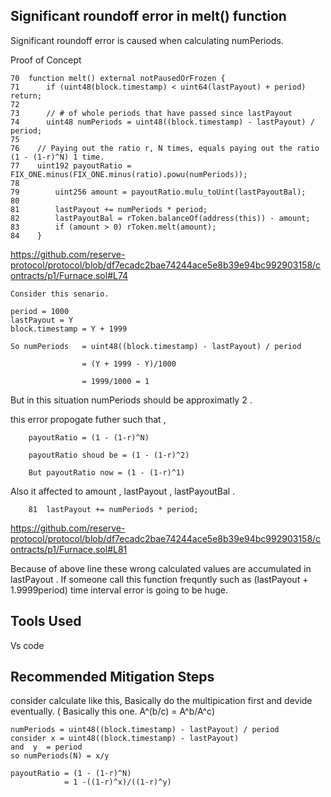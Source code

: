 ## Significant roundoff error in melt() function

Significant roundoff error is caused when calculating numPeriods.

Proof of Concept

    70  function melt() external notPausedOrFrozen {
    71      if (uint48(block.timestamp) < uint64(lastPayout) + period) return;
    72
    73      // # of whole periods that have passed since lastPayout
    74      uint48 numPeriods = uint48((block.timestamp) - lastPayout) / period;
    75
    76    // Paying out the ratio r, N times, equals paying out the ratio (1 - (1-r)^N) 1 time.
    77    uint192 payoutRatio = FIX_ONE.minus(FIX_ONE.minus(ratio).powu(numPeriods));
    78
    79        uint256 amount = payoutRatio.mulu_toUint(lastPayoutBal);
    80
    81        lastPayout += numPeriods * period;
    82        lastPayoutBal = rToken.balanceOf(address(this)) - amount;
    83        if (amount > 0) rToken.melt(amount);
    84    }
    
https://github.com/reserve-protocol/protocol/blob/df7ecadc2bae74244ace5e8b39e94bc992903158/contracts/p1/Furnace.sol#L74
    
    Consider this senario.
    
    period = 1000
    lastPayout = Y 
    block.timestamp = Y + 1999 

    So numPeriods   = uint48((block.timestamp) - lastPayout) / period

                    = (Y + 1999 - Y)/1000
              
                    = 1999/1000 = 1
              
 But in this situation numPeriods should be approximatly 2 .
 
 this error propogate futher such that , 
 
        payoutRatio = (1 - (1-r)^N) 
 
        payoutRatio shoud be = (1 - (1-r)^2)
 
        But payoutRatio now = (1 - (1-r)^1)
 
 Also it affected to amount , lastPayout , lastPayoutBal . 
 
        81  lastPayout += numPeriods * period;
        
https://github.com/reserve-protocol/protocol/blob/df7ecadc2bae74244ace5e8b39e94bc992903158/contracts/p1/Furnace.sol#L81
        
Because of above line these wrong calculated values are accumulated in lastPayout . If someone call this function frequntly such as (lastPayout + 1.9999period) time
interval  error is going to be huge. 

## Tools Used

Vs code

## Recommended Mitigation Steps

consider calculate like this, Basically do the multipication first and devide eventually. ( Basically this one. A^(b/c)  = A^b/A^c)


    numPeriods = uint48((block.timestamp) - lastPayout) / period
    consider x = uint48((block.timestamp) - lastPayout)
    and  y  = period
    so numPeriods(N) = x/y
 
    payoutRatio = (1 - (1-r)^N) 
                = 1 -((1-r)^x)/((1-r)^y)
 
 








 
 
 
 


 
 
 
 



